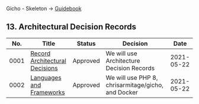 Gicho - Skeleton -> [Guidebook](../index.md)

## 13. Architectural Decision Records

| No. | Title | Status | Decision                                           | Date |
| --- | ---   | ---    |----------------------------------------------------| ---  |
| 0001 | [Record Architectural Decisions](0001-record-architectural-decisions.md) | Approved | We will use Architecture Decision Records          | 2021-05-22 |
| 0002 | [Languages and Frameworks](0002-languages-and-frameworks.md) | Approved | We will use PHP 8, chrisarmitage/gicho, and Docker | 2021-05-22 |
